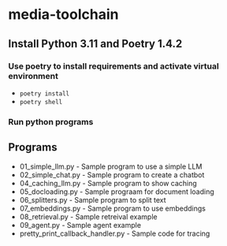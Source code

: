 # media-toolchain

## Install Python 3.11 and Poetry 1.4.2

### Use poetry to install requirements and activate virtual environment

- `poetry install`
- `poetry shell`

### Run python programs

## Programs 

- 01_simple_llm.py - Sample program to use a simple LLM
- 02_simple_chat.py - Sample program to create a chatbot
- 04_caching_llm.py - Sample program to show caching
- 05_docloading.py - Sample prograam for document loading
- 06_splitters.py - Sample program to split text 
- 07_embeddings.py - Sample program to use embeddings
- 08_retrieval.py - Sample retreival example
- 09_agent.py - Sample agent example
- pretty_print_callback_handler.py - Sample code for tracing
